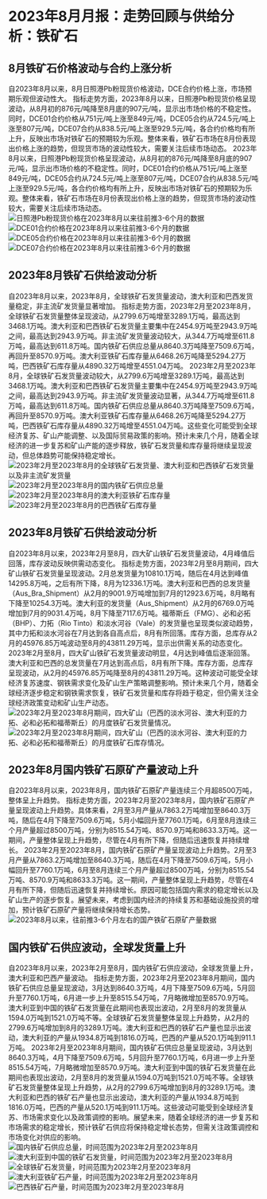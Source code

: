 # 2023年8月月报：走势回顾与供给分析：铁矿石
## **8月铁矿石价格波动与合约上涨分析**
自2023年8月以来，8月日照港Pb粉现货价格波动，DCE合约价格上涨，市场预期乐观但波动性大。 指标走势方面，2023年8月以来，日照港Pb粉现货价格呈现波动，从8月初的876元/吨降至8月底的907元/吨，显示出市场价格的不稳定性。同时，DCE01合约价格从751元/吨上涨至849元/吨，DCE05合约从724.5元/吨上涨至807元/吨，DCE07合约从838.5元/吨上涨至929.5元/吨，各合约价格均有所上升，反映出市场对铁矿石的预期较为乐观。整体来看，铁矿石市场在8月份表现出价格上涨的趋势，但现货市场的波动性较大，需要关注后续市场动态。 2023年8月以来，日照港Pb粉现货价格呈现波动，从8月初的876元/吨降至8月底的907元/吨，显示出市场价格的不稳定性。同时，DCE01合约价格从751元/吨上涨至849元/吨，DCE05合约从724.5元/吨上涨至807元/吨，DCE07合约从838.5元/吨上涨至929.5元/吨，各合约价格均有所上升，反映出市场对铁矿石的预期较为乐观。整体来看，铁矿石市场在8月份表现出价格上涨的趋势，但现货市场的波动性较大，需要关注后续市场动态。
        ![日照港Pb粉现货价格在2023年8月以来往前推3-6个月的数据](assets/日照港Pb粉现货价格在2023年8月以来往前推3-6个月的数据.png)
![DCE01合约价格在2023年8月以来往前推3-6个月的数据](assets/DCE01合约价格在2023年8月以来往前推3-6个月的数据.png)
![DCE05合约价格在2023年8月以来往前推3-6个月的数据](assets/DCE05合约价格在2023年8月以来往前推3-6个月的数据.png)
![DCE07合约价格在2023年8月以来往前推3-6个月的数据](assets/DCE07合约价格在2023年8月以来往前推3-6个月的数据.png)

## **2023年8月铁矿石供给波动分析**
自2023年8月以来，2023年8月，全球铁矿石发货量波动，澳大利亚和巴西发货量稳定，非主流矿发货量显著增加。 指标走势方面，2023年2月至2023年8月，全球铁矿石发货量整体呈现波动，从2799.6万吨增至3289.1万吨，最高达到3468.1万吨。澳大利亚和巴西铁矿石发货量主要集中在2454.9万吨至2943.9万吨之间，最高达到2943.9万吨。非主流矿发货量波动较大，从344.7万吨增至611.8万吨，最高达到611.8万吨。国内铁矿石供应总量从8640.3万吨降至7509.6万吨，再回升至8570.9万吨。澳大利亚铁矿石库存量从6468.26万吨降至5294.27万吨，巴西铁矿石库存量从4890.32万吨增至4551.04万吨。 2023年2月至2023年8月，全球铁矿石发货量波动较大，从2799.6万吨增至3289.1万吨，最高达到3468.1万吨。澳大利亚和巴西铁矿石发货量主要集中在2454.9万吨至2943.9万吨之间，最高达到2943.9万吨。非主流矿发货量波动显著，从344.7万吨增至611.8万吨，最高达到611.8万吨。国内铁矿石供应总量从8640.3万吨降至7509.6万吨，再回升至8570.9万吨。澳大利亚铁矿石库存量从6468.26万吨降至5294.27万吨，巴西铁矿石库存量从4890.32万吨增至4551.04万吨。这些变化可能受到全球经济复苏、矿山产能调整、以及国际贸易政策的影响。预计未来几个月，随着全球经济的进一步复苏和矿山产能的逐步释放，铁矿石发货量和库存量将继续呈现波动，但总体趋势可能保持稳定增长。
        ![2023年2月至2023年8月的全球铁矿石发货量、澳大利亚和巴西铁矿石发货量以及非主流矿发货量](assets/2023年2月至2023年8月的全球铁矿石发货量、澳大利亚和巴西铁矿石发货量以及非主流矿发货量.png)
![2023年2月至2023年8月的国内铁矿石供应总量](assets/2023年2月至2023年8月的国内铁矿石供应总量.png)
![2023年2月至2023年8月的澳大利亚铁矿石库存量](assets/2023年2月至2023年8月的澳大利亚铁矿石库存量.png)
![2023年2月至2023年8月的巴西铁矿石库存量](assets/2023年2月至2023年8月的巴西铁矿石库存量.png)

## **2023年8月铁矿石供给波动分析**
自2023年8月以来，2023年2月至8月，四大矿山铁矿石发货量波动，4月峰值后回落，库存波动反映供需动态变化。 指标走势方面，2023年2月至8月期间，四大矿山铁矿石发货量呈现波动。2月总发货量为10810.1万吨，随后在4月达到峰值14295.8万吨，之后有所下降，8月为12336.1万吨。澳大利亚和巴西的总发货量（Aus_Bra_Shipment）从2月的9001.9万吨增加到7月的12923.6万吨，8月略有下降至10254.3万吨。澳大利亚的发货量（Aus_Shipment）从2月的6769.0万吨增加到7月的9031.4万吨，8月下降至7117.6万吨。福蒂斯丘（FMG）、必和必拓（BHP）、力拓（Rio Tinto）和淡水河谷（Vale）的发货量也呈现类似波动趋势，其中力拓和淡水河谷在7月达到各自高点后，8月有所回落。库存方面，总库存从2月的45976.85万吨波动至8月的43811.29万吨，显示出供需关系的动态变化。 2023年2月至8月，四大矿山铁矿石发货量波动明显，4月达到峰值后逐渐回落。澳大利亚和巴西的总发货量在7月达到高点后，8月有所下降。库存方面，总库存呈现波动，从2月的45976.85万吨降至8月的43811.29万吨。这种波动可能受全球经济复苏速度、钢铁需求变化及矿山生产策略调整影响。预计未来几个月，随着全球经济逐步稳定和钢铁需求恢复，铁矿石发货量和库存将趋于稳定，但仍需关注全球经济政策变动和矿山生产动态。
        ![2023年2月至2023年8月期间，四大矿山（巴西的淡水河谷、澳大利亚的力拓、必和必拓和福蒂斯丘）的月度铁矿石发货量情况。](assets/2023年2月至2023年8月期间，四大矿山（巴西的淡水河谷、澳大利亚的力拓、必和必拓和福蒂斯丘）的月度铁矿石发货量情况。.png)
![2023年2月至2023年8月期间，四大矿山（巴西的淡水河谷、澳大利亚的力拓、必和必拓和福蒂斯丘）的月度铁矿石库存情况。](assets/2023年2月至2023年8月期间，四大矿山（巴西的淡水河谷、澳大利亚的力拓、必和必拓和福蒂斯丘）的月度铁矿石库存情况。.png)

## **2023年8月国内铁矿石原矿产量波动上升**
自2023年8月以来，2023年8月，国内铁矿石原矿产量连续三个月超8500万吨，整体呈上升趋势。 指标走势方面，2023年2月至2023年8月，国内铁矿石原矿产量呈现波动上升趋势。具体来看，2月至3月产量从7863.2万吨增加至8640.3万吨，随后在4月下降至7509.6万吨，5月小幅回升至7760.1万吨，6月至8月连续三个月产量超过8500万吨，分别为8515.54万吨、8570.9万吨和8633.3万吨。这一期间，产量整体呈现上升趋势，尽管在4月有所下降，但随后迅速恢复并持续增长。 2023年2月至2023年8月，国内铁矿石原矿产量呈现波动上升趋势。2月至3月产量从7863.2万吨增加至8640.3万吨，随后在4月下降至7509.6万吨，5月小幅回升至7760.1万吨，6月至8月连续三个月产量超过8500万吨，分别为8515.54万吨、8570.9万吨和8633.3万吨。这一期间，产量整体呈现上升趋势，尽管在4月有所下降，但随后迅速恢复并持续增长。原因可能包括国内需求的稳定增长以及矿山生产的逐步恢复。展望未来，考虑到国内经济的持续复苏和基础设施投资的增加，预计铁矿石原矿产量将继续保持增长态势。
        ![2023年8月以来，往前推3-6个月左右的国产铁矿石原矿产量数据](assets/2023年8月以来，往前推3-6个月左右的国产铁矿石原矿产量数据.png)

## **国内铁矿石供应波动，全球发货量上升**
自2023年8月以来，2023年2月至8月，国内铁矿石供应波动，全球发货量上升，澳大利亚和巴西产量波动。 指标走势方面，2023年2月至2023年8月期间，国内铁矿石供应总量呈现波动，3月达到8640.3万吨，4月下降至7509.6万吨，5月回升至7760.1万吨，6月进一步上升至8515.54万吨，7月略微增加至8570.9万吨。澳大利亚到中国的铁矿石发货量在此期间也表现出波动，2月至8月的发货量从1594.0万吨到1521.0万吨不等。全球铁矿石发货量整体呈现上升趋势，从2月的2799.6万吨增加到8月的3289.1万吨。澳大利亚和巴西的铁矿石产量也显示出波动，澳大利亚的产量从1934.8万吨到1816.0万吨，巴西的产量从520.1万吨到911.1万吨。 2023年2月至2023年8月期间，国内铁矿石供应总量呈现波动，3月达到8640.3万吨，4月下降至7509.6万吨，5月回升至7760.1万吨，6月进一步上升至8515.54万吨，7月略微增加至8570.9万吨。澳大利亚到中国的铁矿石发货量在此期间也表现出波动，2月至8月的发货量从1594.0万吨到1521.0万吨不等。全球铁矿石发货量整体呈现上升趋势，从2月的2799.6万吨增加到8月的3289.1万吨。澳大利亚和巴西的铁矿石产量也显示出波动，澳大利亚的产量从1934.8万吨到1816.0万吨，巴西的产量从520.1万吨到911.1万吨。这些波动可能受到全球经济复苏、市场需求变化以及政策调控的影响。展望未来，随着全球经济的进一步复苏和市场需求的稳定增长，预计铁矿石供应将保持稳定增长态势，但需关注政策调控和市场变化对供应的影响。
        ![国内铁矿石供应总量，时间范围为2023年2月至2023年8月](assets/国内铁矿石供应总量，时间范围为2023年2月至2023年8月.png)
![澳大利亚到中国的铁矿石发货量，时间范围为2023年2月至2023年8月](assets/澳大利亚到中国的铁矿石发货量，时间范围为2023年2月至2023年8月.png)
![全球铁矿石发货量，时间范围为2023年2月至2023年8月](assets/全球铁矿石发货量，时间范围为2023年2月至2023年8月.png)
![澳大利亚铁矿石产量，时间范围为2023年2月至2023年8月](assets/澳大利亚铁矿石产量，时间范围为2023年2月至2023年8月.png)
![巴西铁矿石产量，时间范围为2023年2月至2023年8月](assets/巴西铁矿石产量，时间范围为2023年2月至2023年8月.png)

